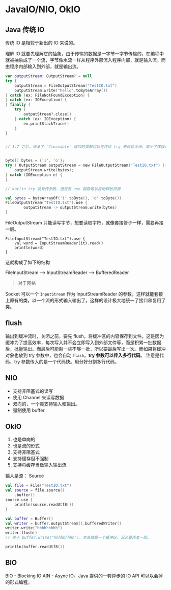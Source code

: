 # JavaIO/NIO, OkIO

## Java 传统 IO

传统 IO 是相较于新出的 IO 来说的。

理解 IO 就要先理解它的抽象，由于传输的数据是一字节一字节传输的，在编程中就被抽象成了一个流，字节像水流一样从程序外部流入程序内部，就是输入流。而由程序内部输入到外部，就是输出流。

```Kotlin
var outputStream: OutputStream? = null 
try {
    outputStream = FileOutputStream("TestIO.txt")
    outputStream.write("hello".toByteArray())
} catch (ex: FileNotFoundException) {
} catch (ex: IOException) {
} finally {
    try {
        outputStream?.close()
    } catch (ex: IOException) {
        ex.printStackTrace()
    }
}


// 1.7 之后，继承了 `Closeable` 接口的类都可以在传给 try 来自动关闭，减少了样板代码。


byte[] bytes = {'i', 'o'};
try ( OutputStream outputStream = new FileOutputStream("TestIO.txt") ){
    outputStream.write(bytes);
} catch (IOException e) {
}

// kotlin try 没有传参数，但是有 use 函数可以自动释放资源

val bytes = byteArrayOf('i'.toByte(), 'o'.toByte())
FileOutputStream("TestIO.txt").use {
        outputStream -> outputStream.write(bytes)
}
```

FileOutputStream 只能读写字节，想要读取字符，就像套接管子一样，需要再接一层。

```
FileInputStream("TestIO.txt").use {
    val word = InputStreamReader(it).read()
    println(word)
}
```

这就构成了如下的结构

FileInputStream --> InputStreamReader --> BufferedReader

> 对于网络

Socket 可以一个 `InputStream` 作为 InputStreamReader 的参数，这样就能套接上原有的类，以一个流的形式输入输出了。这样的设计极大地统一了接口和复用了类。

## flush

输出到缓冲流时，关闭之前，要先 flush，将缓冲区的内容保存到文件。这是因为缓冲为了提高效率，每次写入并不会立即写入到外部文件等，而是积累一批数据后，批量输出。而最后可能剩一些不够一批，所以要最后写出一次。而如果将缓冲对象也放到 try 参数中，也会自动 `flash`。**try 参数可以传入多行代码**。 注意是代码，try 参数传入的是一个代码快。用分好分割多行代码。


## NIO

- 支持非阻塞式的读写
- 使用 Channel 来读写数据
- 双向的，一个类支持输入和输出。
- 强制使用 buffer

## OkIO

1. 也是单向的
2. 也是流的形式
3. 支持非阻塞式
5. 支持缓存但不强制
6. 支持将缓存当做输入输出流

输入是源： Source

```Kotlin 
val file = File("TestIO.txt")
val source = file.source()
    .buffer()
source.use {
    println(source.readUtf8())
}
```

```Kotlin 
val buffer = Buffer()
val writer = buffer.outputStream().bufferedWriter()
writer.write("hhhhhhhhh")
writer.flush()
// 等于 buffer.write("hhhhhhhhh")。本身就是一个缓冲区，没必要再套一层。

println(buffer.readUtf8())
```

## BIO

BIO - Blocking IO 
AIN - Async IO。Java 提供的一套异步的 IO API 可以以会掉的形式编程。
